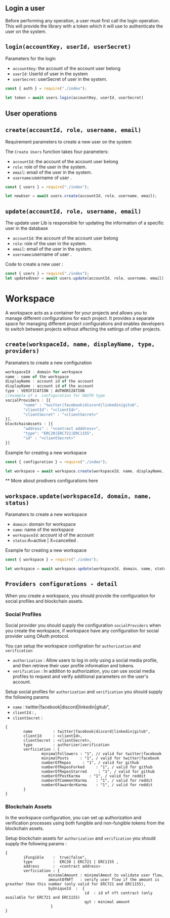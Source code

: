 

##  Login a user  

Before performing any operation, a user must first call the login operation. This will provide the library with a token which it will use to authenticate the user on the system.

## `login(accountKey, userId, userSecret)`

Parameters for the login

- `accountKey`: the account of the account user belong
- `userId`: UserId of user in the system
- `userSecret`: userSecret of user in the system.

```javascript
const { auth } = require("./index");

let token = await users.login(accountKey, userId, userSecret)
```

## User operations

## `create(accountId, role, username, email)`

Requirement parameters to create a new user on the system

The `Create Users` function takes four parameters:

- `accountId`: the account of the account user belong
- `role`: role of the user in the system.
- `email`: email of the user in the system.
- `username`:username of user .


```javascript
const { users } = require("./index");

let newUser = await users.create(accountId, role, username, email);
```

## `update(accountId, role, username, email)`

The update user Lib is responsible for updating the information of a specific user in the database

- `accountId`: the account of the account user belong
- `role`: role of the user in the system.
- `email`: email of the user in the system.
- `username`:username of user .

Code to create a new user :
```javascript
const { users } = require("./index");
let updatedUser = await users.update(accountId, role, username, email);
```

# Workspace

A workspace acts as a container for your projects and allows you to manage different configurations for each project. It provides a separate space for managing different project configurations and enables developers to switch between projects without affecting the settings of other projects.


## `create(workspaceId, name, displayName, type, providers)`

Paramaters to create a new configuration

```javascript
workspaceId : domain for workspace
name : name of the workspace
displayName : account id of the account 
displayName : account id of the account 
type : VERIFICATION | AUTHORIZATION
//example of a  configuration for OAUTH type
socialProviders : [{
        "name" : "twitter|facebook|discord|linkedin|gitub",
        "clientId": "<clientId>",
        "clientSecret" : "<clientSecret>"
}],
blockchainAssets : [{
        "address" : "<contract adddress>",
        "type": "ERC20|ERC721|ERC1155",
        "id" : "<clientSecret>"
}]
```

Example for creating a new workspace

```javascript
const { configuration } = require("./index");

let workspace = await workspace.create(workspaceId, name, displayName, type, providers);
```

** More about prodivers configurations here



## `workspace.update(workspaceId, domain, name, status)`

Paramaters to create a new workspace

- `domain`: domain for workspace
- `name`: name of the workspace
- `workspaceId`:  account id of the account
- `status`:A=active | X=cancelled .


Example for creating a new workspace
```javascript
const { workspace } = require("./index");

let workspace = await workspace.update(workspaceId, domain, name, status);
```

## `Providers configurations - detail`

When you create a workspace, you should provide the configuration for social profiles and blockchain assets.

### Social Profiles

Social provider you should supply the configuration `socialProviders` when you create the workspace, if workspace have any configuration for social provider using OAuth protocol.

You can setup the workspace configration for `authorization` and `verification`

- `authorization` : Allow users to log in only using a social media profile, and then retrieve their user profile information and tokens.
- `verification`  : In addition to authorization, you can use social media profiles to request and verify additional parameters on the user's account.

Setup social profiles for `authorization` and `verification` you should supply the following params


- `name`        :  twitter|facebook|discord|linkedin|gitub",
- `clientId`     : <clientId>,
- `clientSecret` : <clientSecret>

     
```
{    
        name         : twitter|facebook|discord|linkedin|gitub",
        clientId     : <clientId>,
        clientSecret : <clientSecret>,
        type         : authorizer|verification     
        verficiation : {
                minimalFollowers : "1", // valid for twitter|facebook
                minimalPosts     : "1", / valid for twitter|facebook
                numberOfRepos     : "1", / valid for github
                numberOfReposForked     : "1", / valid for github
                numberOfReposStarred     : "1", / valid for github
                numberOfPostKarma    : "1", / valid for reddit
                numberOfCommentKarma    : "1", / valid for reddit
                numberOfawarderKarma    : "1", / valid for reddit
        }
}
```

### Blockchain Assets
        
In the workspace configuration, you can set up authorization and verification processes using both fungible and non-fungible tokens from the blockchain assets.

Setup blockchain assets for `authorization` and `verification` you should supply the following params : 

```
{  
        iFungible    :  true|false",
        type         :  ERC20 | ERC721 | ERC1155 ,
        address      :  <contract address>
        verficiation : {
                   minimalAmount : minimalAmout to validate user flow,
                   amountOfNFT   : verify user flow if the amount is greather then this number (only valid for ERC721 and ERC1155),
                   byUniqueId  :  {
                                   id  : id of nft contract (only available for ERC721 and ERC1155) 
                                   qyt : minimal amount
                    }
}
```

